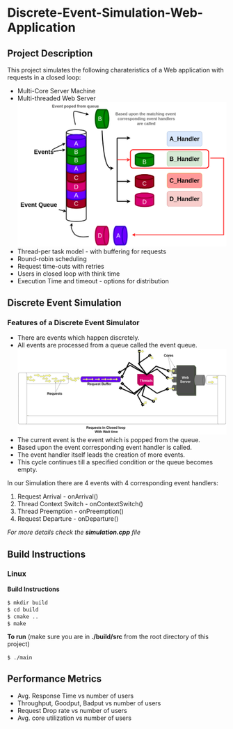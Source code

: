 # Discrete-Event-Simulation-Web-Application

## Project Description
This project simulates the following charateristics of a Web application with requests in a closed loop:

* Multi-Core Server Machine
* Multi-threaded Web Server
![Web-server-system-diagram](https://github.com/jatin-jatin/Discrete-Event-Simulation-Web-Application/blob/main/pictures/Discrete-Event-Simulator-General.png)
* Thread-per task model - with buffering for requests
* Round-robin scheduling
* Request time-outs with retries
* Users in closed loop with think time
* Execution Time and timeout - options for distribution

<!-- **Web server system with request in a closed loop** -->
## Discrete Event Simulation
### Features of a Discrete Event Simulator
* There are events which happen discretely. 
* All events are processed from a queue called the event queue. 
![Discrete-Event-Simulation-Diagram](https://github.com/jatin-jatin/Discrete-Event-Simulation-Web-Application/blob/main/pictures/Web-Server-System-new.png)
* The current event is the event which is popped from the queue.
* Based upon the event corresponding event handler is called.
* The event handler itself leads the creation of more events.
* This cycle continues till a specified condition or the queue becomes empty.

In our Simulation there are 4 events with 4 corresponding event handlers:
1. Request Arrival - onArrival()
1. Thread Context Switch - onContextSwitch()
1. Thread Preemption - onPreemption()
1. Request Departure - onDeparture()

*For more details check the **simulation.cpp** file*
## Build Instructions
### Linux
**Build Instructions**
```
$ mkdir build  
$ cd build  
$ cmake ..  
$ make
```
**To run** (make sure you are in **./build/src** from the root directory of this project)
```
$ ./main
```
## Performance Metrics
* Avg. Response Time vs number of users
* Throughput, Goodput, Badput vs number of users
* Request Drop rate vs number of users
* Avg. core utilization vs number of users